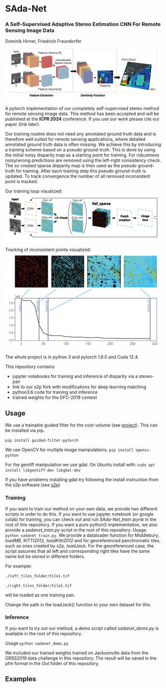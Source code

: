 # SAda-Net
### A Self-Supervised Adaptive Stereo Estimation CNN For Remote Sensing Image Data
Dominik Hirner, Friedrich Fraundorfer
![Network](./docs/Network_header.png)

A pytorch implementation of our completely self-supervised stereo method for remote sensing image data.
This method has been accepted and will be published at the **ICPR 2024** conference. If you use our work please cite our paper (link later).

Our training routine does not need any annotated ground truth data and is therefore well suited for remote sensing applications, where detailed annotated ground truth data is often missing. We achieve this by introducing a training scheme based on a pseudo ground-truth. This is done by using the initial noisy disparity map as a starting point for training. For robustness noisy/wrong predictions are removed using the left-right consistency check. The so created sparse disparity map is then used as the pseudo ground-truth for training. After each training step this pseudo ground-truth is updated. To track convergence the number of all removed inconsistent point is tracked. 

Our training loop visualized: 
![Train Loop](./docs/Training_Loop.png)

Tracking of inconsistent points visualized: 
![Incons Points](./docs/Tracking_Incons.png)

The whole project is in python 3 and pytorch 1.8.0 and Cuda 12.4.

This repository contains

- jupyter notebooks for training and inference of disparity via a stereo-pair
- link to our s2p fork with modifications for deep learning matching
- python3.6 code for training and inference
- trained weights for the DFC-2019 contest

## Usage
We use a trainable guided filter for the cost-volume (see [project](http://wuhuikai.me/DeepGuidedFilterProject/)). This can be installed via pip.

 ```pip install guided-filter-pytorch```

We use OpenCV for multiple image manipulations. 
```pip install opencv-python```

For the geotiff manipulation we use gdal. On Ubuntu install with:
```sudo apt install libgeotiff-dev libgdal-dev```

If you have problems installing gdal try following the install instruction from the s2p software (see [s2p](https://github.com/centreborelli/s2p))

### Training 
If you want to train our method on your own data, we provide two different scripts in order to do this.
If you want to use jupyter notebook (or google colab) for training, you can check out and run *SAda-Net_train.ipynb* in the root of this repository. 
If you want a pure python3 implementation, we also provide a *sadanet_train.py* script in the root of this repository.
Usage: ```python sadanet_train.py```. 
We provide a dataloader function for Middlebury, *loadMB*, KITTI2012, *loadKitti2012* and for georeferenced panchromatic tiles, such as ones created by s2p, *loadJack*. For the georeferenced case, the script assumes that all left and corresponding right tiles have the same name but be stored in different folders.

For example:

```./left_tiles_folder/tile1.tif```

```./right_tiles_folder/tile1.tif```

will be loaded as one training pair.

Change the path in the loadJack() function to your own dataset for this.

### Inference 
If you want to try out our method, a demo script called *sadanet_demo.py* is available in the root of this repository. 

Usage ```python sadanet_demo.py```

We included our trained weights trained on Jacksonville data from the GRSS2019 data challenge in this repository.
The result will be saved in the pfm format in the *Out* folder of this repository.

## Examples
